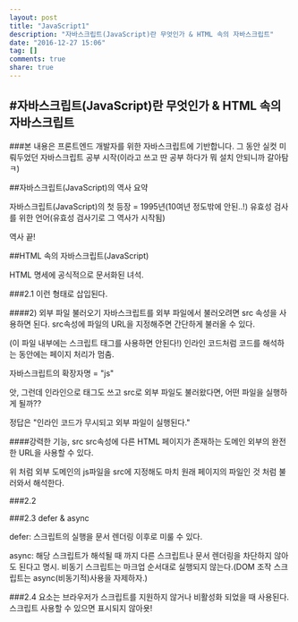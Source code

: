 ```yaml
---
layout: post
title: "JavaScript1"
description: "자바스크립트(JavaScript)란 무엇인가 & HTML 속의 자바스크립트"
date: "2016-12-27 15:06"
tag: []
comments: true
share: true
---
```



#자바스크립트(JavaScript)란 무엇인가 & HTML 속의 자바스크립트  
---
###본 내용은 프론트엔드 개발자를 위한 자바스크립트에 기반합니다.
그 동안 실컷 미뤄두었던 자바스크립트 공부 시작(이라고 쓰고 딴 공부 하다가 뭐 설치 안되니까 갈아탐ㅋ)

##자바스크립트(JavaScript)의 역사 요약

자바스크립트(JavaScript)의 첫 등장 = 1995년(10여년 정도밖에 안된..!)
유효성 검사를 위한 언어(유효성 검사기로 그 역사가 시작됨)

역사 끝!

##HTML 속의 자바스크립트(JavaScript)

HTML 명세에 공식적으로 문서화된 녀석.

###2.1 <script>요소

HTML에 삽입할 때 <script></script> 이런 형태로 삽입된다.
<script>옵션의 종류는 6 가지가 있다는데 여기서는 생략.
이것 보다는 <script>의 두 가지 사용법에 대해 적겠다.

####1) 인라인 자바스크립트 코드
스크립트 요소 내부에 직접 작성한 코드를 의미한다.
해석은 위->아래 순서로 해석된다.

<script type="text/javascript">
function sayHi(){
  alert("Hi");
}
</script>


####2) 외부 파일 불러오기
자바스크립트를 외부 파일에서 불러오려면 src 속성을 사용하면 된다.
src속성에 파일의 URL을 지정해주면 간단하게 불러올 수 있다.

<script type="text/javascript" src="example.js"></script>

(이 파일 내부에는 스크립트 태그를 사용하면 안된다!)
인라인 코드처럼 코드를 해석하는 동안에는 페이지 처리가 멈춤.

자바스크립트의 확장자명 = "js"


앗, 그런데 인라인으로 <script></script> 태그도 쓰고 src로 외부 파일도 불러왔다면,
어떤 파일을 실행하게 될까??

정답은 "인라인 코드가 무시되고 외부 파일이 실행된다."

####강력한 기능, src
src속성에 다른 HTML 페이지가 존재하는 도메인 외부의 완전한 URL을 사용할 수 있다.

<script type="text/javascript" src="http://wwww.somewhere.com/afile.js">
</script>

위 처럼 외부 도메인의 js파일을 src에 지정해도 마치 원래 페이지의 파일인 것 처럼 불러와서 해석한다.

###2.2 <script> 태그의 위치
<head>태그 안에 쓰는 것이 일반적이다.
그냥 CSS파일이랑 JS파일 같이 외부 파일 참조를 한번에 관리하기 위해 이런 형식을 취한것이다.

하지만, 외부 파일을 이렇게 <head>에서 모두 불러오게 된다면 문제점이 발생한다.
자바스크립트를 전부 내려받고, 파싱하고, 해석을 끝낼 때까지 렌더링이 멈추게 된다는 점이다.
그런데 브라우저는 <body>태그를 만나면서 부터 렌더링을 시작한다...
(이렇게 되면 페이지 뜨는데 시간이 엄청나게 걸리겠지?? 그리고 넌 빈 화면을 보게 되겠지ㅋ)

이런 이유로 최신 웹 어플리케이션에서는 자바스크립트 코드를 모두 <body> 요소 안에 사용한다.
(페이지 콘텐츠 마지막에 써준다.</body>태그 바로 앞에..!)

<!DOCTYPE html>
<html>
  <head>
    <title> 몽몽뭉뭉's Web page </title>
  </head>
  <body>
    <!-- 페이지 콘텐츠 -->
    <script type="text/javascript" src="example1.js"></script>
  </body>
</html>


###2.3 defer & async

defer: 스크립트의 실행을 문서 렌더링 이후로 미룰 수 있다.

async: 해당 스크립트가 해석될 때 까지 다른 스크립트나 문서 렌더링을 차단하지 않아도 된다고 명시.
비동기 스크립트는 마크업 순서대로 실행되지 않는다.(DOM 조작 스크립트는 async(비동기적)사용을 자제하자.)

###2.4 <noscript>
<noscript>요소는 브라우저가 스크립트를 지원하지 않거나 비활성화 되었을 때 사용된다.
스크립트 사용할 수 있으면 표시되지 않아욧!
